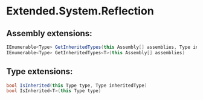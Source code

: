 # Extended.System.Reflection
## Assembly extensions:
```C#
IEnumerable<Type> GetInheritedTypes(this Assembly[] assemblies, Type inheritedType)
IEnumerable<Type> GetInheritedTypes<T>(this Assembly[] assemblies)
```
## Type extensions:
```C#
bool IsInherited(this Type type, Type inheritedType)
bool IsInherited<T>(this Type type)
```